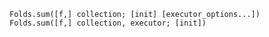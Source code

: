     Folds.sum([f,] collection; [init] [executor_options...])
    Folds.sum([f,] collection, executor; [init])
